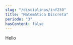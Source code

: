 ```yaml
---
slug: "/disciplinas/inf230"
title: "Matemática Discreta"
periodo: "3"
hasContent: false
---
```


Hello
